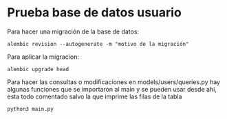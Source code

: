# Prueba base de datos usuario

Para hacer una migración de la base de datos:

```
alembic revision --autogenerate -m "motivo de la migración"
```

Para aplicar la migracion:

```
alembic upgrade head
```

Para hacer las consultas o modificaciones en models/users/queries.py 
hay algunas funciones que se importaron al main y se pueden usar desde ahi, 
esta todo comentado salvo la que imprime las filas de la tabla

```
python3 main.py
```


